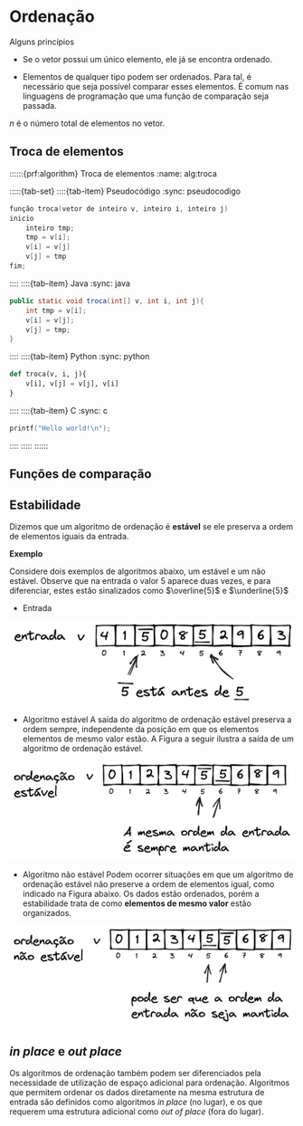# Ordenação

Alguns princípios

- Se o vetor possui um único elemento, ele já se encontra ordenado.

- Elementos de qualquer tipo podem ser ordenados. Para tal, é necessário que seja possível comparar esses elementos. É comum nas linguagens de programação que uma função de comparação seja passada.

$n$ é o número total de elementos no vetor.

## Troca de elementos
::::::{prf:algorithm} Troca de elementos
:name: alg:troca
<!-- TABSET -->
:::::{tab-set}
::::{tab-item} Pseudocódigo
:sync: pseudocodigo

```c
função troca(vetor de inteiro v, inteiro i, inteiro j)
inicio
    inteiro tmp;
    tmp = v[i];
    v[i] = v[j]
    v[j] = tmp
fim;
```

::::
::::{tab-item} Java
:sync: java

```java
public static void troca(int[] v, int i, int j){
    int tmp = v[i];
    v[i] = v[j];
    v[j] = tmp;
}
```

::::
::::{tab-item} Python
:sync: python



```python
def troca(v, i, j){
    v[i], v[j] = v[j], v[i]
}
```

::::
::::{tab-item} C
:sync: c

```c
printf("Hello world!\n");
```

::::
:::::
::::::

## Funções de comparação

## Estabilidade

Dizemos que um algoritmo de ordenação é **estável** se ele preserva a ordem de elementos iguais da entrada.

**Exemplo**

Considere dois exemplos de algoritmos abaixo, um estável e um não estável. Observe que na entrada o valor $5$ aparece duas vezes, e para diferenciar, estes estão sinalizados como $\overline{5}$ e $\underline{5}$

- Entrada

![ordenacao_estavel-entrada](img/ordenacao_estavel_01-entrada.png)

- Algoritmo estável
A saída do algoritmo de ordenação estável preserva a ordem sempre, independente da posição em que os elementos elementos de mesmo valor estão. A Figura a seguir ilustra a saída de um algoritmo de ordenação estável.

![ordenacao_estavel-estavel](img/ordenacao_estavel_02-estavel.png)

- Algoritmo não estável
Podem ocorrer situações em que um algoritmo de ordenação estável não preserve a ordem de elementos igual, como indicado na Figura abaixo. Os dados estão ordenados, porém a estabilidade trata de como **elementos de mesmo valor** estão organizados.

![ordenacao_estavel-estavel](img/ordenacao_estavel_03-nao_estavel.png)

## *in place* e *out place*

Os algoritmos de ordenação também podem ser diferenciados pela necessidade de utilização de espaço adicional para ordenação. Algoritmos que permitem ordenar os dados diretamente na mesma estrutura de entrada são definidos como algoritmos *in place* (no lugar), e os que requerem uma estrutura adicional como *out of place* (fora do lugar).